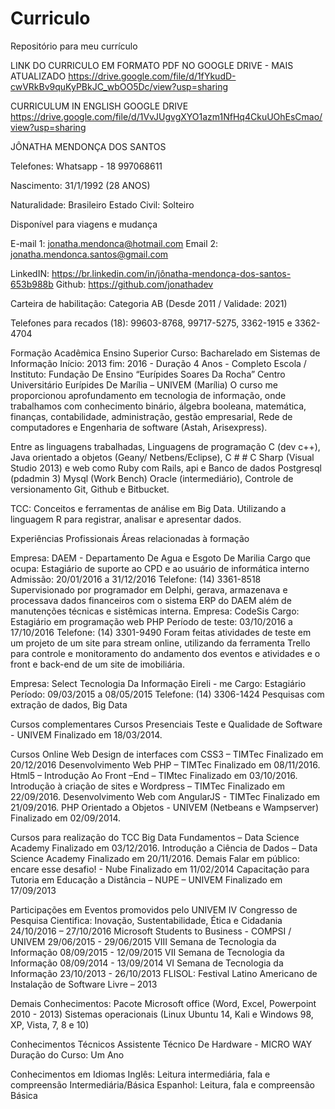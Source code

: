 # Curriculo
Repositório para meu currículo

LINK DO CURRICULO EM FORMATO PDF NO GOOGLE DRIVE - MAIS ATUALIZADO https://drive.google.com/file/d/1fYkudD-cwVRkBv9quKyPBkJC_wbOO5Dc/view?usp=sharing 

CURRICULUM IN ENGLISH GOOGLE DRIVE 
https://drive.google.com/file/d/1VvJUgvgXYO1azm1NfHq4CkuUOhEsCmao/view?usp=sharing

JÔNATHA MENDONÇA DOS SANTOS

Telefones: Whatsapp - 18 997068611 

Nascimento: 31/1/1992 (28 ANOS)

Naturalidade: Brasileiro Estado Civil: Solteiro

Disponível para viagens e mudança

E-mail 1: jonatha.mendonca@hotmail.com
Email 2: jonatha.mendonca.santos@gmail.com

LinkedIN: https://br.linkedin.com/in/jônatha-mendonça-dos-santos-653b988b
Github: https://github.com/jonathadev

Carteira de habilitação: Categoria AB (Desde 2011 / Validade: 2021)

Telefones para recados (18): 99603-8768, 99717-5275, 3362-1915 e 3362-4704


Formação Acadêmica
Ensino Superior
Curso: Bacharelado em Sistemas de Informação
Início: 2013 fim: 2016 - Duração 4 Anos - Completo
Escola / Instituto: Fundação De Ensino “Eurípides Soares Da Rocha” Centro Universitário Eurípides De
Marília – UNIVEM (Marília)
O curso me proporcionou aprofundamento em tecnologia de informação, onde trabalhamos com conhecimento
binário, álgebra booleana, matemática, finanças, contabilidade, administração, gestão empresarial, Rede de
computadores e Engenharia de software (Astah, Arisexpress).

Entre as linguagens trabalhadas, Linguagens de programação C (dev c++), Java orientado a objetos (Geany/
Netbens/Eclipse), C # # C Sharp (Visual Studio 2013) e web como Ruby com Rails, api e Banco de dados
Postgresql (pdadmin 3) Mysql (Work Bench) Oracle (intermediário), Controle de versionamento Git, Github
e Bitbucket.

TCC: Conceitos e ferramentas de análise em Big Data.
Utilizando a linguagem R para registrar, analisar e apresentar dados.


Experiências Profissionais
Áreas relacionadas à formação

Empresa: DAEM - Departamento De Agua e Esgoto De Marilia
Cargo que ocupa: Estagiário de suporte ao CPD e ao usuário de informática interno
Admissão: 20/01/2016 a 31/12/2016 Telefone: (14) 3361-8518
Supervisionado por programador em Delphi, gerava, armazenava e processava dados financeiros com o
sistema ERP do DAEM além de manutenções técnicas e sistêmicas interna.
Empresa: CodeSis Cargo: Estagiário em programação web PHP
Período de teste: 03/10/2016 a 17/10/2016 Telefone: (14) 3301-9490
Foram feitas atividades de teste em um projeto de um site para stream online, utilizando da ferramenta Trello
para controle e monitoramento do andamento dos eventos e atividades e o front e back-end de um site de
imobiliária.

Empresa: Select Tecnologia Da Informação Eireli - me
Cargo: Estagiário Período: 09/03/2015 a 08/05/2015 Telefone: (14) 3306-1424
Pesquisas com extração de dados, Big Data

Cursos complementares
Cursos Presenciais
Teste e Qualidade de Software - UNIVEM Finalizado em 18/03/2014.

Cursos Online
Web
Design de interfaces com CSS3 – TIMTec Finalizado em 20/12/2016
Desenvolvimento Web PHP – TIMTec Finalizado em 08/11/2016.
Html5 – Introdução Ao Front –End – TIMtec Finalizado em 03/10/2016.
Introdução à criação de sites e Wordpress – TIMTec Finalizado em 22/09/2016.
Desenvolvimento Web com AngularJS - TIMTec Finalizado em 21/09/2016.
PHP Orientado a Objetos - UNIVEM (Netbeans e Wampserver) Finalizado em 02/09/2014.

Cursos para realização do TCC
Big Data Fundamentos – Data Science Academy Finalizado em 03/12/2016.
Introdução a Ciência de Dados – Data Science Academy Finalizado em 20/11/2016.
Demais
Falar em público: encare esse desafio! - Nube Finalizado em 11/02/2014
Capacitação para Tutoria em Educação a Distância – NUPE – UNIVEM Finalizado em 17/09/2013

Participações em Eventos promovidos pelo UNIVEM
IV Congresso de Pesquisa Cientifica: Inovação, Sustentabilidade, Ética e Cidadania 24/10/2016 – 27/10/2016
Microsoft Students to Business - COMPSI / UNIVEM 29/06/2015 - 29/06/2015
VIII Semana de Tecnologia da Informação 08/09/2015 - 12/09/2015
VII Semana de Tecnologia da Informação 08/09/2014 - 13/09/2014
VI Semana de Tecnologia da Informação 23/10/2013 - 26/10/2013
FLISOL: Festival Latino Americano de Instalação de Software Livre – 2013

Demais Conhecimentos:
Pacote Microsoft office (Word, Excel, Powerpoint 2010 - 2013)
Sistemas operacionais (Linux Ubuntu 14, Kali e Windows 98, XP, Vista, 7, 8 e 10)

Conhecimentos Técnicos
Assistente Técnico De Hardware - MICRO WAY Duração do Curso: Um Ano


Conhecimentos em Idiomas
Inglês: Leitura intermediária, fala e compreensão Intermediária/Básica
Espanhol: Leitura, fala e compreensão Básica
